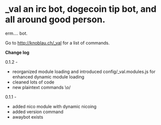 # _val an irc bot, dogecoin tip bot, and all around good person.

erm.... bot.

Go to http://knoblau.ch/_val for a list of commands.


**Change log**

0.1.2 -
+ reorganized module loading and introduced config/_val.modules.js for enhanced dynamic module loading
+ cleaned lots of code
+ new plaintext commands \o/


0.1.1 -
+ added nico module with dynamic nicoing
+ added version command
+ awaybot exists
